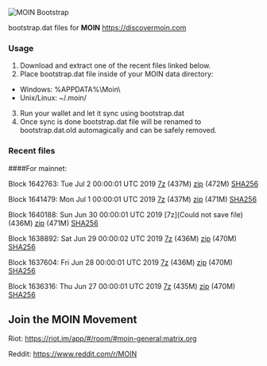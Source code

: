 ![MOIN Bootstrap](https://i.imgur.com/KjM1jMp.jpg)

bootstrap.dat files for **MOIN** https://discovermoin.com

### Usage

1. Download and extract one of the recent files linked below.
2. Place bootstrap.dat file inside of your MOIN data directory:
 - Windows: %APPDATA%\Moin\
 - Unix/Linux: ~/.moin/
3. Run your wallet and let it sync using bootstrap.dat
4. Once sync is done bootstrap.dat file will be renamed to bootstrap.dat.old automagically and can be safely removed.


### Recent files

####For mainnet:

Block 1642763: Tue Jul  2 00:00:01 UTC 2019 [7z]() (437M) [zip](https://transfer.sh/Rs2Xb/bootstrap.dat.20190702.zip) (472M) [SHA256](https://transfer.sh/HyoYn/sha256.txt)

Block 1641479: Mon Jul  1 00:00:01 UTC 2019 [7z](https://transfer.sh/11XL4O/bootstrap.dat.20190701.7z) (437M) [zip](https://transfer.sh/xao8V/bootstrap.dat.20190701.zip) (471M) [SHA256](https://transfer.sh/IEPA7/sha256.txt)

Block 1640188: Sun Jun 30 00:00:01 UTC 2019 [7z](Could not save file) (436M) [zip](https://transfer.sh/EqxTu/bootstrap.dat.20190630.zip) (471M) [SHA256](https://transfer.sh/oZGim/sha256.txt)

Block 1638892: Sat Jun 29 00:00:02 UTC 2019 [7z](https://transfer.sh/HyeWa/bootstrap.dat.20190629.7z) (436M) [zip](https://transfer.sh/bW4rX/bootstrap.dat.20190629.zip) (470M) [SHA256](https://transfer.sh/u8Y0G/sha256.txt)

Block 1637604: Fri Jun 28 00:00:01 UTC 2019 [7z]() (436M) [zip](https://transfer.sh/4LczH/bootstrap.dat.20190628.zip) (470M) [SHA256](https://transfer.sh/nHOAL/sha256.txt)

Block 1636316: Thu Jun 27 00:00:01 UTC 2019 [7z](https://transfer.sh/12rjUd/bootstrap.dat.20190627.7z) (435M) [zip](https://transfer.sh/PLQRs/bootstrap.dat.20190627.zip) (470M) [SHA256](https://transfer.sh/ed7HF/sha256.txt)

## Join the MOIN Movement

Riot: https://riot.im/app/#/room/#moin-general:matrix.org

Reddit: https://www.reddit.com/r/MOIN
